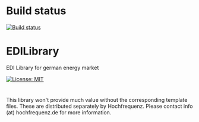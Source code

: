 # Build status
[![Build status](https://ci.appveyor.com/api/projects/status/bug7q8cj52n5mvam?svg=true)](https://ci.appveyor.com/project/JoschaMetze/edilibrary)
# EDILibrary
EDI Library for german energy market

[![License: MIT](https://img.shields.io/badge/License-MIT-yellow.svg)](https://opensource.org/licenses/MIT)

#
This library won't provide much value without the corresponding template files.
These are distributed separately by Hochfrequenz. Please contact info (at) hochfrequenz.de for more information.
